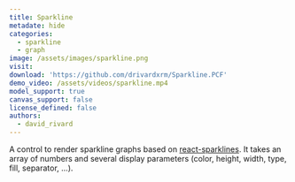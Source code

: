 ```yaml
---
title: Sparkline
metadate: hide
categories:
  - sparkline
  - graph
image: /assets/images/sparkline.png
visit: 
download: 'https://github.com/drivardxrm/Sparkline.PCF'
demo_video: /assets/videos/sparkline.mp4
model_support: true
canvas_support: false
license_defined: false
authors:
  - david_rivard
---
```


A control to render sparkline graphs based on <a target="_blank" href="http://borisyankov.github.io/react-sparklines/">react-sparklines</a>. It takes an array of numbers and several display parameters (color, height, width, type, fill, separator, ...).
